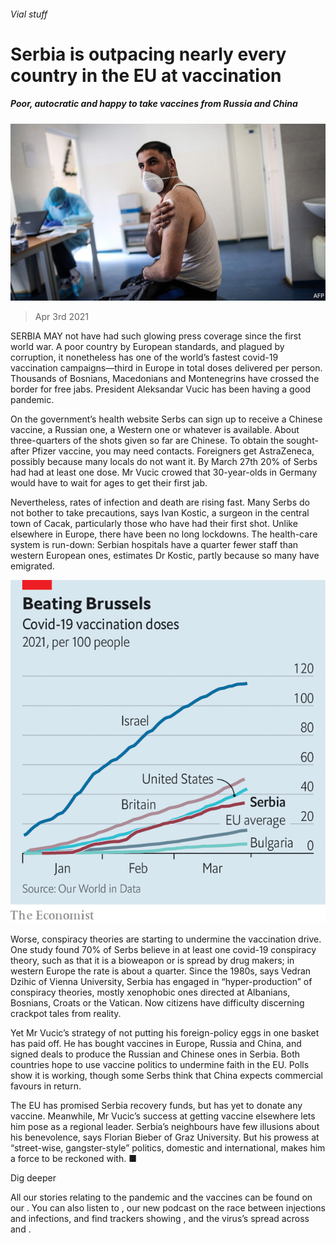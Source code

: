 ###### Vial stuff

# Serbia is outpacing nearly every country in the EU at vaccination 

##### Poor, autocratic and happy to take vaccines from Russia and China 

![image](images/20210403_eup501.jpg) 

> Apr 3rd 2021 

SERBIA MAY not have had such glowing press coverage since the first world war. A poor country by European standards, and plagued by corruption, it nonetheless has one of the world’s fastest covid-19 vaccination campaigns—third in Europe in total doses delivered per person. Thousands of Bosnians, Macedonians and Montenegrins have crossed the border for free jabs. President Aleksandar Vucic has been having a good pandemic. 

On the government’s health website Serbs can sign up to receive a Chinese vaccine, a Russian one, a Western one or whatever is available. About three-quarters of the shots given so far are Chinese. To obtain the sought-after Pfizer vaccine, you may need contacts. Foreigners get AstraZeneca, possibly because many locals do not want it. By March 27th 20% of Serbs had had at least one dose. Mr Vucic crowed that 30-year-olds in Germany would have to wait for ages to get their first jab.


Nevertheless, rates of infection and death are rising fast. Many Serbs do not bother to take precautions, says Ivan Kostic, a surgeon in the central town of Cacak, particularly those who have had their first shot. Unlike elsewhere in Europe, there have been no long lockdowns. The health-care system is run-down: Serbian hospitals have a quarter fewer staff than western European ones, estimates Dr Kostic, partly because so many have emigrated.

![image](images/20210403_EUC345.png) 


Worse, conspiracy theories are starting to undermine the vaccination drive. One study found 70% of Serbs believe in at least one covid-19 conspiracy theory, such as that it is a bioweapon or is spread by drug makers; in western Europe the rate is about a quarter. Since the 1980s, says Vedran Dzihic of Vienna University, Serbia has engaged in “hyper-production” of conspiracy theories, mostly xenophobic ones directed at Albanians, Bosnians, Croats or the Vatican. Now citizens have difficulty discerning crackpot tales from reality.

Yet Mr Vucic’s strategy of not putting his foreign-policy eggs in one basket has paid off. He has bought vaccines in Europe, Russia and China, and signed deals to produce the Russian and Chinese ones in Serbia. Both countries hope to use vaccine politics to undermine faith in the EU. Polls show it is working, though some Serbs think that China expects commercial favours in return.

The EU has promised Serbia recovery funds, but has yet to donate any vaccine. Meanwhile, Mr Vucic’s success at getting vaccine elsewhere lets him pose as a regional leader. Serbia’s neighbours have few illusions about his benevolence, says Florian Bieber of Graz University. But his prowess at “street-wise, gangster-style” politics, domestic and international, makes him a force to be reckoned with. ■

Dig deeper

All our stories relating to the pandemic and the vaccines can be found on our . You can also listen to , our new podcast on the race between injections and infections, and find trackers showing ,  and the virus’s spread across  and .

